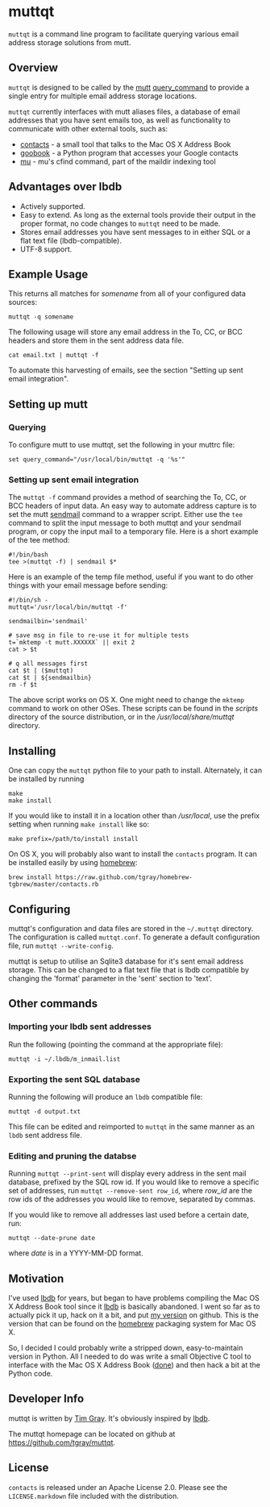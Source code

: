 # muttqt #

`muttqt` is a command line program to facilitate querying various email address
storage solutions from mutt.

## Overview ##

`muttqt` is designed to be called by the [mutt][] [query_command][qc] to provide
a single entry for multiple email address storage locations.  

`muttqt` currently interfaces with mutt aliases files, a database of email
addresses that you have sent emails too, as well as functionality to communicate
with other external tools, such as:

- [contacts][] - a small tool that talks to the Mac OS X Address Book
- [goobook][] - a Python program that accesses your Google contacts
- [mu][] - mu's cfind command, part of the maildir indexing tool

## Advantages over lbdb ##

- Actively supported.
- Easy to extend.  As long as the external tools provide their output in the
  proper format, no code changes to `muttqt` need to be made.
- Stores email addresses you have sent messages to in either SQL or a flat text
  file (lbdb-compatible).
- UTF-8 support.  

## Example Usage ##

This returns all matches for *somename* from all of your configured data sources:

    muttqt -q somename

The following usage will store any email address in the To, CC, or BCC headers
and store them in the sent address data file.

    cat email.txt | muttqt -f

To automate this harvesting of emails, see the section "Setting up sent email integration".

## Setting up mutt ##

### Querying ###

To configure mutt to use muttqt, set the following in your muttrc file:

    set query_command="/usr/local/bin/muttqt -q '%s'"

### Setting up sent email integration ###

The `muttqt -f` command provides a method of searching the To, CC, or BCC
headers of input data.  An easy way to automate address capture is to set the
mutt [sendmail][] command to a wrapper script.  Either use the `tee` command to
split the input message to both muttqt and your sendmail program, or copy the
input mail to a temporary file.  Here is a short example of the tee method: 

    #!/bin/bash
    tee >(muttqt -f) | sendmail $*

Here is an example of the temp file method, useful if you want to do other things
with your email message before sending:

    #!/bin/sh -
    muttqt='/usr/local/bin/muttqt -f'

    sendmailbin='sendmail'

    # save msg in file to re-use it for multiple tests
    t=`mktemp -t mutt.XXXXXX` || exit 2
    cat > $t

    # q all messages first
    cat $t | ($muttqt)
    cat $t | ${sendmailbin}
    rm -f $t

The above script works on OS X.  One might need to change the `mktemp` command
to work on other OSes.  These scripts can be found in the *scripts* directory of the source distribution, or in the */usr/local/share/muttqt* directory.

## Installing ##

One can copy the `muttqt` python file to your path to install.  Alternately, it can be installed by running

    make
    make install

If you would like to install it in a location other than */usr/local*, use the prefix setting when running `make install` like so:

    make prefix=/path/to/install install

On OS X, you will probably also want to install the `contacts` program.  It can be installed easily by using [homebrew][]:

    brew install https://raw.github.com/tgray/homebrew-tgbrew/master/contacts.rb

## Configuring ##

muttqt's configuration and data files are stored in the `~/.muttqt` directory.  The configuration is called `muttqt.conf`.  To generate a default configuration file, run `muttqt --write-config`.

muttqt is setup to utilise an Sqlite3 database for it's sent email address storage.  This can be changed to a flat text file that is lbdb compatible by changing the 'format' parameter in the 'sent' section to 'text'.

## Other commands ##

### Importing your lbdb sent addresses ###

Run the following (pointing the command at the appropriate file):

    muttqt -i ~/.lbdb/m_inmail.list

### Exporting the sent SQL database ###

Running the following will produce an `lbdb` compatible file:  

    muttqt -d output.txt

This file can be edited and reimported to `muttqt` in the same manner as an
`lbdb` sent address file.

### Editing and pruning the databse ###

Running `muttqt --print-sent` will display every address in the sent mail database, prefixed by the SQL row id.  If you would like to remove a specific set of addresses, run `muttqt --remove-sent row_id`, where *row_id* are the row ids of the addresses you would like to remove, separated by commas.

If you would like to remove all addresses last used before a certain date, run:

    muttqt --date-prune date

where *date* is in a YYYY-MM-DD format.

## Motivation ##

I've used [lbdb][] for years, but began to have problems compiling the Mac OS X Address Book tool since it [lbdb][] is basically abandoned.  I went so far as to actually pick it up, hack on it a bit, and put [my version][tglbdb] on github.  This is the version that can be found on the [homebrew][] packaging system for Mac OS X.

So, I decided I could probably write a stripped down, easy-to-maintain version in Python.  All I needed to do was write a small Objective C tool to interface with the Mac OS X Address Book ([done][contacts]) and then hack a bit at the Python code.


[mutt]: http://www.mutt.org
[qc]: http://dev.mutt.org/doc/manual.html#query
[lbdb]: http://www.spinnaker.de/lbdb/
[tglbdb]: https://github.com/tgray/lbdb
[homebrew]: https://github.com/mxcl/homebrew
[contacts]: https://github.com/tgray/contacts
[goobook]: https://pypi.python.org/pypi/goobook/
[mu]: http://www.djcbsoftware.nl/code/mu/
[sendmail]: http://www.mutt.org/doc/devel/manual.html#sendmail

## Developer Info ##

muttqt is written by [Tim Gray][tggit].  It's obviously inspired by [lbdb][].

The muttqt homepage can be located on github at <https://github.com/tgray/muttqt>.

[tggit]: https://github.com/tgray

## License ##

`contacts` is released under an Apache License 2.0.  Please see the `LICENSE.markdown` file included with the distribution.
